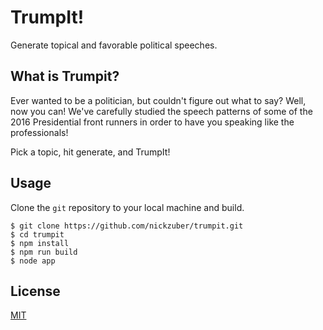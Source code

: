 # TrumpIt!

Generate topical and favorable political speeches.

## What is Trumpit?

Ever wanted to be a politician, but couldn't figure out what to say? Well, now you can! We've carefully studied the speech patterns of some of the 2016 Presidential front runners in order to have you speaking like the professionals!

Pick a topic, hit generate, and TrumpIt! 


## Usage

Clone the `git` repository to your local machine and build.

```
$ git clone https://github.com/nickzuber/trumpit.git
$ cd trumpit
$ npm install
$ npm run build
$ node app
```

## License
[MIT](https://opensource.org/licenses/MIT)
